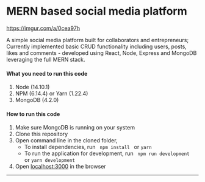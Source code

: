 # MERN based social media platform
https://imgur.com/a/0cea97h

A simple social media platform built for collaborators and entrepreneurs;  Currently implemented basic CRUD functionality including users, posts, likes and comments - developed using React, Node, Express and MongoDB leveraging the full MERN stack.  

#### What you need to run this code
1. Node (14.10.1)
2. NPM (6.14.4) or Yarn (1.22.4)
3. MongoDB (4.2.0)

####  How to run this code
1. Make sure MongoDB is running on your system 
2. Clone this repository
3. Open command line in the cloned folder,
   - To install dependencies, run ```  npm install  ``` or ``` yarn ```
   - To run the application for development, run ```  npm run development  ``` or ``` yarn development ```
4. Open [localhost:3000](http://localhost:3000/) in the browser
---- 